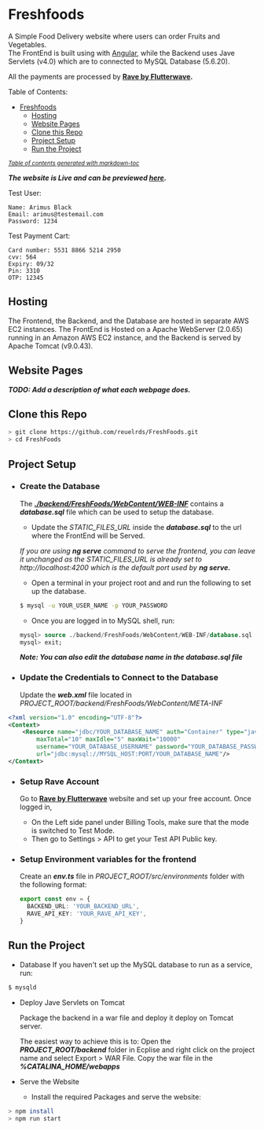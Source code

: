 # Freshfoods

A Simple Food Delivery website where users can order Fruits and Vegetables.  
The FrontEnd is built using with [Angular](https://angular.io), while the Backend uses Jave Servlets (v4.0) which are to connected to MySQL Database (5.6.20).

All the payments are processed by **[Rave by Flutterwave](https://ravepay.co/).**


Table of Contents:
- [Freshfoods](#freshfoods)
  - [Hosting](#hosting)
  - [Website Pages](#website-pages)
  - [Clone this Repo](#clone-this-repo)
  - [Project Setup](#project-setup)
  - [Run the Project](#run-the-project)

<small><i><a href='http://ecotrust-canada.github.io/markdown-toc/'>Table of contents generated with markdown-toc</a></i></small>

**_The website is Live and can be previewed [here](http://3.139.60.126/FreshFoods)._**

Test User:
```
Name: Arimus Black  
Email: arimus@testemail.com  
Password: 1234  
```

Test Payment Cart:
```
Card number: 5531 8866 5214 2950
cvv: 564
Expiry: 09/32
Pin: 3310
OTP: 12345
```



## Hosting
The Frontend, the Backend, and the Database are hosted in separate AWS EC2 instances. The FrontEnd is Hosted on a Apache WebServer (2.0.65) running in an Amazon AWS EC2 instance, and the Backend is served by Apache Tomcat (v9.0.43).

## Website Pages

***TODO: Add a description of what each webpage does.***

## Clone this Repo

```bash
> git clone https://github.com/reuelrds/FreshFoods.git
> cd FreshFoods
```
## Project Setup

* ### Create the Database  
  
    The __*[./backend/FreshFoods/WebContent/WEB-INF](https://github.com/reuelrds/FreshFoods/tree/main/backend/FreshFoods/WebContent/WEB-INF)*__ contains a ***database.sql*** file which can be used to setup the database.

    * Update the *STATIC_FILES_URL* inside the ***database.sql*** to the url where the FrontEnd will be Served.  
    
    *If you are using **ng serve** command to serve the frontend, you can leave it unchanged as the STATIC_FILES_URL is already set to http://localhost:4200 which is the default port used by **ng serve.***
  
    * Open a terminal in your project root and and run the following to set up the database.
  
  ```bash
  $ mysql -u YOUR_USER_NAME -p YOUR_PASSWORD
  ```

    * Once you are logged in to MySQL shell, run:
  
  ```sql
  mysql> source ./backend/FreshFoods/WebContent/WEB-INF/database.sql
  mysql> exit;
  ```

  ***Note: You can also edit the database name in the database.sql file***

 * ### Update the Credentials to Connect to the Database
    Update the ***web.xml*** file located in *PROJECT_ROOT/backend/FreshFoods/WebContent/META-INF*

```xml
<?xml version="1.0" encoding="UTF-8"?>
<Context>
	<Resource name="jdbc/YOUR_DATABASE_NAME" auth="Container" type="javax.sql.DataSource"
        maxTotal="10" maxIdle="5" maxWait="10000"
        username="YOUR_DATABASE_USERNAME" password="YOUR_DATABASE_PASSWORD" driverClassName="com.mysql.cj.jdbc.Driver"
        url="jdbc:mysql://MYSQL_HOST:PORT/YOUR_DATABASE_NAME"/>
</Context>
```
    
* ### Setup Rave Account

  Go to **[Rave by Flutterwave](https://ravepay.co/)** website and set up your free account. Once logged in,

  * On the Left side panel under Billing Tools, make sure that the mode is switched to Test Mode.
  * Then go to Settings > API to get your Test API Public key.

* ### Setup Environment variables for the frontend
  Create an ***env.ts*** file in *PROJECT_ROOT/src/environments* folder with the following format:

  ```typescript
  export const env = {
    BACKEND_URL: 'YOUR_BACKEND_URL',
    RAVE_API_KEY: 'YOUR_RAVE_API_KEY',
  }

  ```
  
## Run the Project

* Database
    If you haven't set up the MySQL database to run as a service, run:
```bash
$ mysqld
```

* Deploy Jave Servlets on Tomcat  
    
    Package the backend in a war file and deploy it deploy on Tomcat server.  
   
   The easiest way to achieve this is to: Open the ***PROJECT_ROOT/backend*** folder in Ecplise and right click on the project name and select Export > WAR File.
   Copy the war file in the ***%CATALINA_HOME/webapps***

* Serve the Website  

    * Install the required Packages and serve the website:

```bash
> npm install
> npm run start
```
